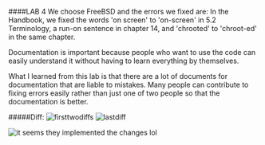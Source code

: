####LAB 4
We choose FreeBSD and the errors we fixed are:
In the Handbook, we fixed the words 'on screen' to 'on-screen' in 5.2 Terminology, a run-on sentence in chapter 14,
and 'chrooted'  to 'chroot-ed' in the same chapter. 

Documentation is important because people who want to use the code can easily understand it without having
to learn everything by themselves.

What I learned from this lab is that there are a lot of documents for documentation that are liable to mistakes. 
Many people can contribute to fixing errors easily rather than just one of two people so that the documentation is better. 

#####Diff:
![firsttwodiffs](https://cloud.githubusercontent.com/assets/16448052/13184899/7ee98902-d70c-11e5-8d3a-79c28ee153a9.JPG)
![lastdiff](https://cloud.githubusercontent.com/assets/16448052/13184911/8fd3bae4-d70c-11e5-9556-e96a83a14c83.JPG)

![it seems they implemented the changes lol](https://cloud.githubusercontent.com/assets/16448052/13344706/78398a66-dc26-11e5-96b1-de86af810de6.png)


